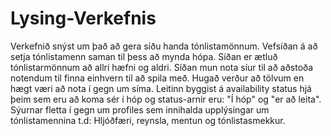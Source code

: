 # Lysing-Verkefnis

Verkefnið snýst um það að gera síðu handa tónlistamönnum. Vefsíðan á að setja tónlistamenn saman til þess að mynda hópa. Síðan er ætluð tónlistarmönnum að allri hæfni og aldri. Síðan mun nota síur til að aðstoða notendum til finna einhvern til að spila með. Hugað verður að tölvum en hægt væri að nota í gegn um síma. Leitinn byggist á availability status hjá þeim sem eru að koma sér í hóp og status-arnir eru: "Í hóp" og "er að leita". Sýurnar fletta í gegn um profiles sem innihalda upplýsingar um tónlistamennina t.d: Hljóðfæri, reynsla, mentun og tónlistasmekkur.
